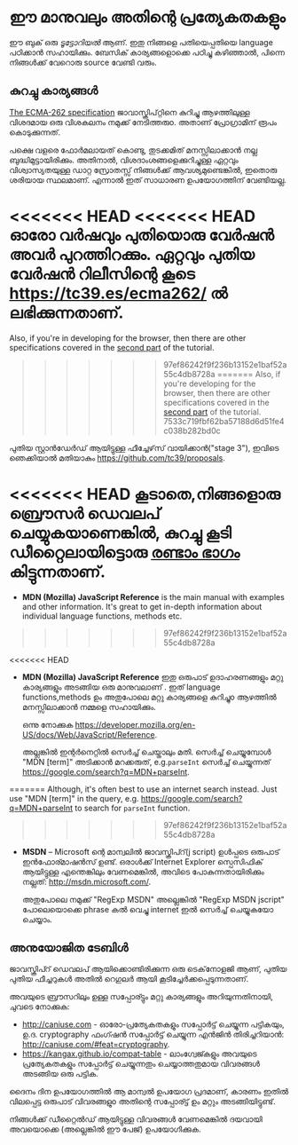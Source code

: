 

# ഈ മാനുവലും അതിന്റെ പ്രത്യേകതകളും

ഈ ബുക് ഒരു *ടൂട്ടോറിയൽ* ആണ്. ഇതു നിങ്ങളെ പതിയെപ്പതിയെ language പഠിക്കാൻ സഹായിക്കും. ബേസിക് കാര്യങ്ങളൊക്കെ പഠിച്ചു കഴിഞ്ഞാൽ, പിന്നെ നിങ്ങൾക്ക് വേറൊരു source വേണ്ടി വരും.

## കുറച്ചു കാര്യങ്ങൾ

[The ECMA-262 specification](https://www.ecma-international.org/publications/standards/Ecma-262.htm) ജാവാസ്ക്രിപ്റ്റിനെ കുറിച്ചു ആഴത്തിലുള്ള വിശദമായ ഒരു വിശകലനം നമുക്ക് നേടിത്തരുo. അതാണ് പ്രോഗ്രാമിന് രൂപം കൊടുക്കുന്നത്.


പക്ഷെ വളരെ ഫോർമലായത് കൊണ്ടു, തുടക്കമിത് മനസ്സിലാക്കാൻ നല്ല ബുദ്ധിമുട്ടായിരിക്കും. അതിനാൽ, വിശദാംശങ്ങളെക്കുറിച്ചുള്ള ഏറ്റവും വിശ്വാസ്യതയുള്ള ഡാറ്റ സ്രോതസ്സ് നിങ്ങൾക്ക് ആവശ്യമുണ്ടെങ്കിൽ, ഇതൊരു ശരിയായ സ്ഥലമാണ്. എന്നാൽ ഇത് സാധാരണ ഉപയോഗത്തിന് വേണ്ടിയല്ല.

<<<<<<< HEAD
<<<<<<< HEAD
ഓരോ വർഷവും പുതിയൊരു വേർഷൻ അവർ പുറത്തിറക്കും. ഏറ്റവും പുതിയ വേർഷൻ റിലീസിന്റെ കൂടെ <https://tc39.es/ecma262/> ൽ ലഭിക്കുന്നതാണ്.
=======
Also, if you're in developing for the browser, then there are other specifications covered in the [second part](info:browser-environment) of the tutorial.
>>>>>>> 97ef86242f9f236b13152e1baf52a55c4db8728a
=======
Also, if you're developing for the browser, then there are other specifications covered in the [second part](info:browser-environment) of the tutorial.
>>>>>>> 7533c719fbf62ba57188d6d51fe4c038b282bd0c

പുതിയ സ്റ്റാൻഡേർഡ് ആയിട്ടുള്ള ഫീച്ചേഴ്‌സ് വായിക്കാൻ("stage 3"), ഇവിടെ ഞെക്കിയാൽ മതിയാകും <https://github.com/tc39/proposals>.

<<<<<<< HEAD
കൂടാതെ,നിങ്ങളൊരു ബ്രൌസർ ഡെവലപ്‌ ചെയ്യുകയാണെങ്കിൽ, കുറച്ചു കൂടി ഡീറ്റൈലായിട്ടൊരു [രണ്ടാം ഭാഗം](info:browser-environment) കിട്ടുന്നതാണ്.
=======
- **MDN (Mozilla) JavaScript Reference** is the main manual with examples and other information. It's great to get in-depth information about individual language functions, methods etc.
>>>>>>> 97ef86242f9f236b13152e1baf52a55c4db8728a


<<<<<<< HEAD
- **MDN (Mozilla) JavaScript Reference** ഇതു ഒരുപാട് ഉദാഹരണങ്ങളും മറ്റു കാര്യങ്ങളും അടങ്ങിയ ഒരു മാനുവലാണ് . ഇത് language functions,methods ഉം അതുപോലെ മറ്റു കാര്യങ്ങളെ കുറിച്ചുo ആഴത്തിൽ മനസ്സിലാക്കാൻ നമ്മളെ സഹായിക്കും.

    ഒന്നു നോക്കുക <https://developer.mozilla.org/en-US/docs/Web/JavaScript/Reference>.

    അല്ലങ്കിൽ ഇന്റർനെറ്റിൽ സെർച്ച് ചെയ്താലും മതി. സെർച്ച് ചെയ്യുമ്പോൾ "MDN [term]" അടിക്കാൻ മറക്കരുത്, e.g.`parseInt` സെർച്ച് ചെയ്യുന്നത് <https://google.com/search?q=MDN+parseInt>.

=======
Although, it's often best to use an internet search instead. Just use "MDN [term]" in the query, e.g. <https://google.com/search?q=MDN+parseInt> to search for `parseInt` function.
>>>>>>> 97ef86242f9f236b13152e1baf52a55c4db8728a

- **MSDN** – Microsoft ന്റെ മാന്വലിൽ ജാവസ്ക്രിപ്റ്(j script) ഉൾപ്പടെ ഒരുപാട് ഇൻഫോര്മാഷൻസ് ഉണ്ട്. ഒരാൾക്ക് Internet Explorer സ്പെസിഫിക് ആയിട്ടുള്ള എന്തെങ്കിലും വേണമെങ്കിൽ, അവിടെ പോകുന്നതായിരിക്കും നല്ലത്: <http://msdn.microsoft.com/>.

    അതുപോലെ നമുക്ക് "RegExp MSDN" അല്ലെങ്കിൽ "RegExp MSDN jscript" പോലെയൊക്കെ phrase കൽ വെച്ചു internet ഇൽ സെർച്ച് ചെയ്യുകയോ ചെയ്യാം.

## അനുയോജിത ടേബിൾ

ജാവസ്ക്രിപ്റ് ഡെവലപ്‌ ആയിക്കൊണ്ടിരിക്കുന്ന ഒരു ടെക്‌നോളജി ആണ്, പുതിയ പുതിയ ഫീച്ചറുകൾ അതിൽ റെഗുലർ ആയി കൂടിച്ചേർക്കപ്പെടുന്നതാണ്.

അവയുടെ ബ്രൗസറിലും ഉള്ള സപ്പോര്ട്ടും മറ്റു കാര്യങ്ങളും അറിയുന്നതിനായി, ചുവടെ നോക്കുക:

- <http://caniuse.com> - ഓരോ-പ്രത്യേകതകളും സപ്പോർട്ട് ചെയ്യുന്ന പട്ടികയും, ഉ.ദ. cryptography ഫംഗ്ഷൻ സപ്പോർട്ട് ചെയ്യുന്ന എൻജിൻ തിരിച്ചറിയാൻ: <http://caniuse.com/#feat=cryptography>.
- <https://kangax.github.io/compat-table> - ലാംഗ്വേജ്കളും അവയുടെ പ്രത്യേകതകളും സപ്പോർട്ട് ചെയ്യുന്നതും ചെയ്യാത്തതുമായ വിവരങ്ങൾ അടങ്ങിയ ഒരു പട്ടിക.

ദൈനം ദിന ഉപയോഗത്തിൽ ആ മാന്വൽ ഉപയോഗ പ്രദമാണ്, കാരണം ഇതിൽ വിലപ്പെട്ട ഒരുപാട് വിവരങ്ങളുo അതിന്റെ സപ്പോര്ട്ട് ഉം മറ്റും അടങ്ങിയിട്ടുണ്ട്.

നിങ്ങൾക്ക് ഡീറ്റൈൽഡ് ആയിട്ടുള്ള വിവരങ്ങൾ വേണമെങ്കിൽ ദയവായി അവയൊക്കെ (അല്ലെങ്കിൽ ഈ പേജ്) ഉപയോഗിക്കുക.
